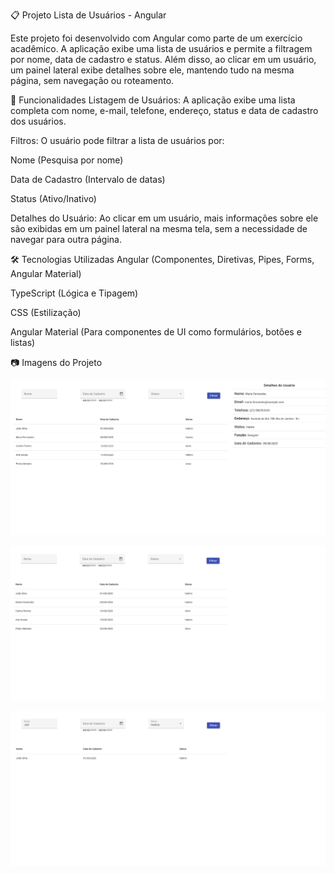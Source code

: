 📋 Projeto Lista de Usuários - Angular

Este projeto foi desenvolvido com Angular como parte de um exercício acadêmico. A aplicação exibe uma lista de usuários e permite a filtragem por nome, data de cadastro e status. Além disso, ao clicar em um usuário, um painel lateral exibe detalhes sobre ele, mantendo tudo na mesma página, sem navegação ou roteamento.

🚀 Funcionalidades
Listagem de Usuários:
A aplicação exibe uma lista completa com nome, e-mail, telefone, endereço, status e data de cadastro dos usuários.

Filtros:
O usuário pode filtrar a lista de usuários por:

Nome (Pesquisa por nome)

Data de Cadastro (Intervalo de datas)

Status (Ativo/Inativo)

Detalhes do Usuário:
Ao clicar em um usuário, mais informações sobre ele são exibidas em um painel lateral na mesma tela, sem a necessidade de navegar para outra página.

🛠️ Tecnologias Utilizadas
Angular (Componentes, Diretivas, Pipes, Forms, Angular Material)

TypeScript (Lógica e Tipagem)

CSS (Estilização)

Angular Material (Para componentes de UI como formulários, botões e listas)

📷 Imagens do Projeto
<p align="center"> 
  <img src="./img/user-detail-panel.png" alt="Lista de Usuários" width="700"/> </p> 
  <p align="center">
    <img src="./img/user-list.png" alt="Detalhes do Usuário no Painel Lateral" width="700"/>
  </p>
  <p align="center">
    <img src="./img/filter.png" alt="Detalhes do Usuário no Painel Lateral" width="700"/>
  </p>

